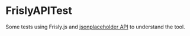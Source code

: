 # FrislyAPITest
Some tests using Frisly.js and [jsonplaceholder API](https://github.com/typicode/jsonplaceholder) to understand the tool.


